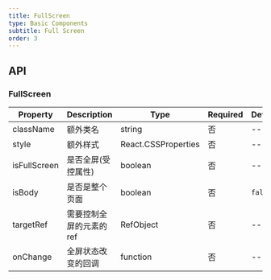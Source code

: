 ```yaml
---
title: FullScreen
type: Basic Components
subtitle: Full Screen
order: 3
---
```


## API

### FullScreen

| Property     | Description              | Type                | Required | Default | Alternative  |
| ------------ | ------------------------ | ------------------- | -------- | ------- | ------------ |
| className    | 额外类名                 | string              | 否       | --      | --           |
| style        | 额外样式                 | React.CSSProperties | 否       | --      | --           |
| isFullScreen | 是否全屏(受控属性)       | boolean             | 否       | --      | --           |
| isBody       | 是否是整个页面           | boolean             | 否       | `false` | --           |
| targetRef    | 需要控制全屏的元素的 ref | RefObject<Element>  | 否       | --      | 默认为本组件 |
| onChange     | 全屏状态改变的回调       | function            | 否       | --      | --           |
